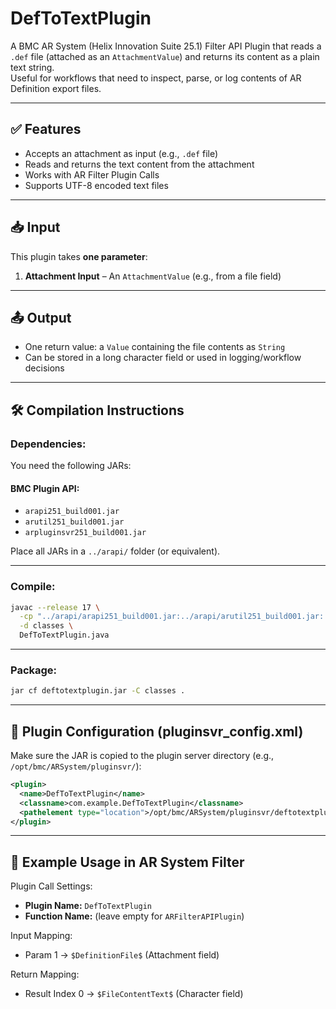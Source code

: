 # DefToTextPlugin

A BMC AR System (Helix Innovation Suite 25.1) Filter API Plugin that reads a `.def` file (attached as an `AttachmentValue`) and returns its content as a plain text string.  
Useful for workflows that need to inspect, parse, or log contents of AR Definition export files.

---

## ✅ Features

- Accepts an attachment as input (e.g., `.def` file)
- Reads and returns the text content from the attachment
- Works with AR Filter Plugin Calls
- Supports UTF-8 encoded text files

---

## 📥 Input

This plugin takes **one parameter**:

1. **Attachment Input** – An `AttachmentValue` (e.g., from a file field)

---

## 📤 Output

- One return value: a `Value` containing the file contents as `String`
- Can be stored in a long character field or used in logging/workflow decisions

---

## 🛠️ Compilation Instructions

### Dependencies:

You need the following JARs:

#### BMC Plugin API:
- `arapi251_build001.jar`
- `arutil251_build001.jar`
- `arpluginsvr251_build001.jar`

Place all JARs in a `../arapi/` folder (or equivalent).

---

### Compile:

```bash
javac --release 17 \
  -cp "../arapi/arapi251_build001.jar:../arapi/arutil251_build001.jar:.../arapi/arpluginsvr251_build001.jar" \
  -d classes \
  DefToTextPlugin.java
```

---

### Package:

```bash
jar cf deftotextplugin.jar -C classes .
```

---

## 🔧 Plugin Configuration (pluginsvr_config.xml)

Make sure the JAR is copied to the plugin server directory (e.g., `/opt/bmc/ARSystem/pluginsvr/`):

```xml
<plugin>
  <name>DefToTextPlugin</name>
  <classname>com.example.DefToTextPlugin</classname>
  <pathelement type="location">/opt/bmc/ARSystem/pluginsvr/deftotextplugin.jar</pathelement>
</plugin>
```

---

## 🧪 Example Usage in AR System Filter

Plugin Call Settings:

- **Plugin Name:** `DefToTextPlugin`
- **Function Name:** (leave empty for `ARFilterAPIPlugin`)

Input Mapping:

- Param 1 → `$DefinitionFile$` (Attachment field)

Return Mapping:

- Result Index 0 → `$FileContentText$` (Character field)

